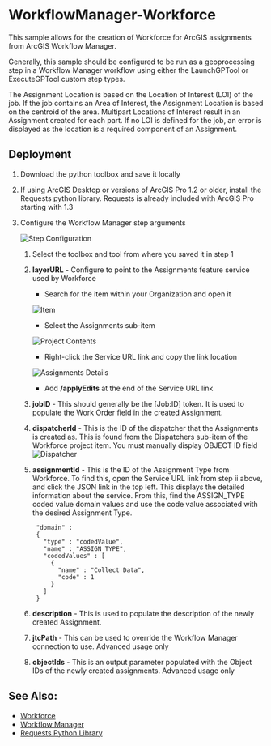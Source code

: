 WorkflowManager-Workforce
=========================

This sample allows for the creation of Workforce for ArcGIS assignments from
ArcGIS Workflow Manager.

Generally, this sample should be configured to be run as a geoprocessing step
in a Workflow Manager workflow using either the LaunchGPTool or ExecuteGPTool
custom step types.

The Assignment Location is based on the Location of Interest (LOI) of the job.
If the job contains an Area of Interest, the Assignment Location is based
on the centroid of the area. Multipart Locations of Interest result in an
Assignment created for each part. If no LOI is defined for the job, an error is
displayed as the location is a required component of an Assignment.

Deployment
----------

1. Download the python toolbox and save it locally
2. If using ArcGIS Desktop or versions of ArcGIS Pro 1.2 or older, install the
Requests python library. Requests is already included with ArcGIS Pro starting with 1.3
2. Configure the Workflow Manager step arguments

    ![Step Configuration](doc/step.png)

    1. Select the toolbox and tool from where you saved it in step 1
    2. **layerURL** - Configure to point to the Assignments feature service used by Workforce
        - Search for the item within your Organization and open it

        ![Item](doc/item.png)

        - Select the Assignments sub-item

        ![Project Contents](doc/contents.png)

        - Right-click the Service URL link and copy the link location

        ![Assignments Details](doc/assignments.png)

		- Add **/applyEdits** at the end of the Service URL link

    3. **jobID** - This should generally be the [Job:ID] token.
    It is used to populate the Work Order field in the created Assignment.
    4. **dispatcherId** - This is the ID of the dispatcher that the Assignments
    is created as. This is found from the Dispatchers sub-item of the
    Workforce project item. You must manually display OBJECT ID field
    ![Dispatcher](doc/dispatcher.png)
    5. **assignmentId** - This is the ID of the Assignment Type from Workforce. To find this,
    open the Service URL link from step ii above, and click the JSON link in the top left.
    This displays the detailed information about the service. From this, find the ASSIGN_TYPE
    coded value domain values and use the code value associated with the desired
    Assignment Type.

            "domain" :
            {
              "type" : "codedValue",
              "name" : "ASSIGN_TYPE",
              "codedValues" : [
                {
                  "name" : "Collect Data",
                  "code" : 1
                }
              ]
            }

    6. **description** - This is used to populate the description of the newly
    created Assignment.
    7. **jtcPath** - This can be used to override the Workflow Manager connection to use.
    Advanced usage only
    8. **objectIds** - This is an output parameter populated with the Object IDs
    of the newly created assignments. Advanced usage only


See Also:
---------

- [Workforce](http://workforce.arcgis.com)
- [Workflow Manager](http://esri.com/workflowmanager)
- [Requests Python Library](http://docs.python-requests.org/en/latest/)

